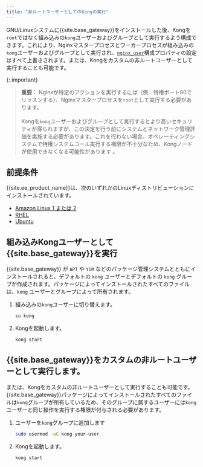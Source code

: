 ```yaml
---
title: "非ルートユーザーとしてのKongの実行"
---
```

GNU/Linuxシステムに{{site.base_gateway}}をインストールした後、Kongを`root`ではなく組み込みの`kong`ユーザーおよびグループとして実行するよう構成できます。これにより、Nginxマスタープロセスとワーカープロセスが組み込みの`kong`ユーザーおよびグループとして実行され、[`nginx_user`](/gateway/{{page.release}}/reference/configuration/#nginx_user)構成プロパティの設定はすべて上書きされます。または、Kongをカスタムの非ルートユーザーとして実行することも可能です。

{:.important}
> 
> **重要：** Nginxが特定のアクションを実行するには（例：特権ポート80でリッスンする）、Nginxマスタープロセスを`root`として実行する必要があります。<br><br>
> Kongを`kong`ユーザーおよびグループとして実行するとより高いセキュリティが得られますが、この決定を行う前にシステムとネットワーク管理評価を実施する必要があります。これを行わない場合、オペレーティングシステムで特権システムコール実行する権限が不十分なため、Kongノードが使用できなくなる可能性があります
> 。

前提条件
----


{{site.ee_product_name}}は、次のいずれかのLinuxディストリビューションにインストールされています。

* [Amazon Linux 1 または 2](/gateway/{{page.release}}/install/linux/amazon-linux/)
* [RHEL](/gateway/{{page.release}}/install/linux/rhel/)
* [Ubuntu](/gateway/{{page.release}}/install/linux/ubuntu/)

組み込みKongユーザーとして{{site.base_gateway}}を実行
-----------------------

{{site.base_gateway}} が `APT` や `YUM` などのパッケージ管理システムとともにインストールされると、デフォルトの `kong` ユーザーとデフォルトの `kong` グループが作成されます。パッケージによってインストールされたすべてのファイルは、`kong` ユーザーとグループによって所有されます。

1. 組み込みの`kong`ユーザーに切り替えます。

   ```sh
   su kong
   ```

2. Kongを起動します。

   ```sh
   kong start
   ```

{{site.base_gateway}}をカスタムの非ルートユーザーとして実行します。
----------------------------

または、Kongをカスタムの非ルートユーザーとして実行することも可能です。{{site.base_gateway}}パッケージによってインストールされたすべてのファイルは`kong`グループが所有しているため、そのグループに属するユーザーには`kong`ユーザーと同じ操作を実行する権限が付与される必要があります。

1. ユーザーを`kong`グループに追加します

   ```sh
   sudo usermod -aG kong your-user
   ```

2. Kongを起動します。

   ```sh
   kong start
   ```

